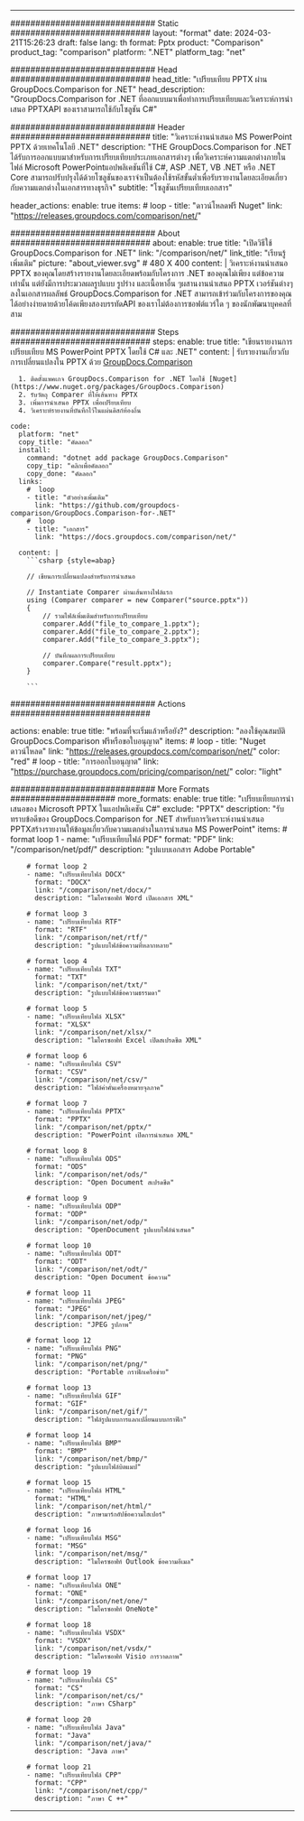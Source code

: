 
---
############################# Static ############################
layout: "format"
date:  2024-03-21T15:26:23
draft: false
lang: th
format: Pptx
product: "Comparison"
product_tag: "comparison"
platform: ".NET"
platform_tag: "net"

############################# Head ############################
head_title: "เปรียบเทียบ PPTX ผ่าน GroupDocs.Comparison for .NET"
head_description: "GroupDocs.Comparison for .NET ที่ออกแบบมาเพื่อทำการเปรียบเทียบและวิเคราะห์การนำเสนอ PPTXAPI ของเราสามารถใช้กับโซลูชัน C#"

############################# Header ############################
title: "วิเคราะห์งานนำเสนอ MS PowerPoint PPTX ด้วยเทคโนโลยี .NET" 
description: "THE GroupDocs.Comparison for .NET ได้รับการออกแบบมาสำหรับการเปรียบเทียบประเภทเอกสารต่างๆ เพื่อวิเคราะห์ความแตกต่างภายในไฟล์ Microsoft PowerPointแอปพลิเคชันที่ใช้ C#, ASP .NET, VB .NET หรือ .NET Core สามารถปรับปรุงได้ด้วยโซลูชันของเราจำเป็นต้องใช้รหัสขั้นต่ำเพื่อรับรายงานโดยละเอียดเกี่ยวกับความแตกต่างในเอกสารทางธุรกิจ"
subtitle: "โซลูชันเปรียบเทียบเอกสาร" 

header_actions:
  enable: true
  items:
    #  loop
    - title: "ดาวน์โหลดฟรี Nuget"
      link: "https://releases.groupdocs.com/comparison/net/"
      
############################# About ############################
about:
    enable: true
    title: "เปิดวิธีใช้ GroupDocs.Comparison for .NET"
    link: "/comparison/net/"
    link_title: "เรียนรู้เพิ่มเติม"
    picture: "about_viewer.svg" # 480 X 400
    content: |
       วิเคราะห์งานนำเสนอ PPTX ของคุณโดยสร้างรายงานโดยละเอียดพร้อมกับโครงการ .NET ของคุณไม่เพียง แต่ข้อความเท่านั้น แต่ยังมีการประมวลผลรูปแบบ รูปร่าง และเนื้อหาอื่น ๆผสานงานนำเสนอ PPTX เวอร์ชันต่างๆลงในเอกสารผลลัพธ์ GroupDocs.Comparison for .NET สามารถเข้าร่วมกับโครงการของคุณได้อย่างง่ายดายด้วยโค้ดเพียงสองบรรทัดAPI ของเราไม่ต้องการซอฟต์แวร์ใด ๆ ของนักพัฒนาบุคคลที่สาม

############################# Steps ############################
steps:
    enable: true
    title: "เขียนรายงานการเปรียบเทียบ MS PowerPoint PPTX โดยใช้ C# และ .NET"
    content: |
      รับรายงานเกี่ยวกับการเปลี่ยนแปลงใน PPTX ด้วย [GroupDocs.Comparison](https://products.groupdocs.com/comparison/net/)
      
      1. ติดตั้งแพคเกจ GroupDocs.Comparison for .NET โดยใช้ [Nuget](https://www.nuget.org/packages/GroupDocs.Comparison)
      2. รับวัตถุ Comparer ที่ให้เส้นทาง PPTX
      3. เพิ่มการนำเสนอ PPTX เพื่อเปรียบเทียบ
      4. วิเคราะห์รายงานที่บันทึกไว้ในแผ่นดิสก์ท้องถิ่น
   
    code:
      platform: "net"
      copy_title: "คัดลอก"
      install:
        command: "dotnet add package GroupDocs.Comparison"
        copy_tip: "คลิกเพื่อคัดลอก"
        copy_done: "คัดลอก"
      links:
        #  loop
        - title: "ตัวอย่างเพิ่มเติม"
          link: "https://github.com/groupdocs-comparison/GroupDocs.Comparison-for-.NET"
        #  loop
        - title: "เอกสาร"
          link: "https://docs.groupdocs.com/comparison/net/"
          
      content: |
        ```csharp {style=abap}

        // เขียนการเปลี่ยนแปลงสำหรับการนำเสนอ

        // Instantiate Comparer ผ่านเส้นทางไฟล์แรก
        using (Comparer comparer = new Comparer("source.pptx"))
        {
            // รวมไฟล์เพิ่มเติมสำหรับการเปรียบเทียบ
        	comparer.Add("file_to_compare_1.pptx");
            comparer.Add("file_to_compare_2.pptx");
            comparer.Add("file_to_compare_3.pptx");

            // บันทึกผลการเปรียบเทียบ
            comparer.Compare("result.pptx"); 
        }
        
        ```            

############################# Actions ############################

actions:
  enable: true
  title: "พร้อมที่จะเริ่มแล้วหรือยัง?"
  description: "ลองใช้คุณสมบัติ GroupDocs.Comparison ฟรีหรือขอใบอนุญาต"
  items:
    #  loop
    - title: "Nuget ดาวน์โหลด"
      link: "https://releases.groupdocs.com/comparison/net/"
      color: "red"
        #  loop
    - title: "การออกใบอนุญาต"
      link: "https://purchase.groupdocs.com/pricing/comparison/net/"
      color: "light"


############################# More Formats #####################
more_formats:
    enable: true
    title: "เปรียบเทียบการนำเสนอของ Microsoft PPTX ในแอปพลิเคชัน C#"
    exclude: "PPTX"
    description: "รับทราบข้อดีของ GroupDocs.Comparison for .NET สำหรับการวิเคราะห์งานนำเสนอ PPTXสร้างรายงานให้ข้อมูลเกี่ยวกับความแตกต่างในการนำเสนอ MS PowerPoint"
    items: 
        # format loop 1
        - name: "เปรียบเทียบไฟล์ PDF"
          format: "PDF"
          link: "/comparison/net/pdf/"
          description: "รูปแบบเอกสาร Adobe Portable"

        # format loop 2
        - name: "เปรียบเทียบไฟล์ DOCX"
          format: "DOCX"
          link: "/comparison/net/docx/"
          description: "ไมโครซอฟท์ Word เปิดเอกสาร XML"

        # format loop 3
        - name: "เปรียบเทียบไฟล์ RTF"
          format: "RTF"
          link: "/comparison/net/rtf/"
          description: "รูปแบบไฟล์ข้อความที่หลากหลาย"

        # format loop 4
        - name: "เปรียบเทียบไฟล์ TXT"
          format: "TXT"
          link: "/comparison/net/txt/"
          description: "รูปแบบไฟล์ข้อความธรรมดา"

        # format loop 5
        - name: "เปรียบเทียบไฟล์ XLSX"
          format: "XLSX"
          link: "/comparison/net/xlsx/"
          description: "ไมโครซอฟท์ Excel เปิดสเปรดชีต XML"

        # format loop 6
        - name: "เปรียบเทียบไฟล์ CSV"
          format: "CSV"
          link: "/comparison/net/csv/"
          description: "ไฟล์ค่าคั่นเครื่องหมายจุลภาค"

        # format loop 7
        - name: "เปรียบเทียบไฟล์ PPTX"
          format: "PPTX"
          link: "/comparison/net/pptx/"
          description: "PowerPoint เปิดการนำเสนอ XML"

        # format loop 8
        - name: "เปรียบเทียบไฟล์ ODS"
          format: "ODS"
          link: "/comparison/net/ods/"
          description: "Open Document สเปรดชีต"

        # format loop 9
        - name: "เปรียบเทียบไฟล์ ODP"
          format: "ODP"
          link: "/comparison/net/odp/"
          description: "OpenDocument รูปแบบไฟล์นำเสนอ"

        # format loop 10
        - name: "เปรียบเทียบไฟล์ ODT"
          format: "ODT"
          link: "/comparison/net/odt/"
          description: "Open Document ข้อความ"

        # format loop 11
        - name: "เปรียบเทียบไฟล์ JPEG"
          format: "JPEG"
          link: "/comparison/net/jpeg/"
          description: "JPEG รูปภาพ"

        # format loop 12
        - name: "เปรียบเทียบไฟล์ PNG"
          format: "PNG"
          link: "/comparison/net/png/"
          description: "Portable กราฟิกเครือข่าย"

        # format loop 13
        - name: "เปรียบเทียบไฟล์ GIF"
          format: "GIF"
          link: "/comparison/net/gif/"
          description: "ไฟล์รูปแบบการแลกเปลี่ยนแบบกราฟิก"

        # format loop 14
        - name: "เปรียบเทียบไฟล์ BMP"
          format: "BMP"
          link: "/comparison/net/bmp/"
          description: "รูปแบบไฟล์บิตแมป"

        # format loop 15
        - name: "เปรียบเทียบไฟล์ HTML"
          format: "HTML"
          link: "/comparison/net/html/"
          description: "ภาษามาร์กอัปข้อความไฮเปอร์"

        # format loop 16
        - name: "เปรียบเทียบไฟล์ MSG"
          format: "MSG"
          link: "/comparison/net/msg/"
          description: "ไมโครซอฟท์ Outlook ข้อความอีเมล"

        # format loop 17
        - name: "เปรียบเทียบไฟล์ ONE"
          format: "ONE"
          link: "/comparison/net/one/"
          description: "ไมโครซอฟท์ OneNote"

        # format loop 18
        - name: "เปรียบเทียบไฟล์ VSDX"
          format: "VSDX"
          link: "/comparison/net/vsdx/"
          description: "ไมโครซอฟท์ Visio การวาดภาพ"

        # format loop 19
        - name: "เปรียบเทียบไฟล์ CS"
          format: "CS"
          link: "/comparison/net/cs/"
          description: "ภาษา CSharp"

        # format loop 20
        - name: "เปรียบเทียบไฟล์ Java"
          format: "Java"
          link: "/comparison/net/java/"
          description: "Java ภาษา"
          
        # format loop 21
        - name: "เปรียบเทียบไฟล์ CPP"
          format: "CPP"
          link: "/comparison/net/cpp/"
          description: "ภาษา C ++"
---
